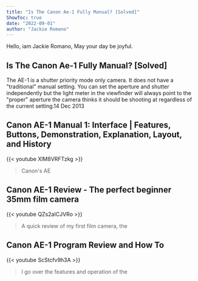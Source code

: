 ```yaml
---
title: "Is The Canon Ae-1 Fully Manual? [Solved]"
ShowToc: true 
date: "2022-09-01"
author: "Jackie Romano" 
---
```


Hello, iam Jackie Romano, May your day be joyful.
## Is The Canon Ae-1 Fully Manual? [Solved]
The AE-1 is a shutter priority mode only camera. It does not have a "traditional" manual setting. You can set the aperture and shutter independently but the light meter in the viewfinder will always point to the "proper" aperture the camera thinks it should be shooting at regardless of the current setting.14 Dec 2013

## Canon AE-1 Manual 1: Interface | Features, Buttons, Demonstration, Explanation, Layout, and History
{{< youtube XlM8VRFTzkg >}}
>Canon's AE

## Canon AE-1 Review - The perfect beginner 35mm film camera
{{< youtube QZs2aICJVRo >}}
>A quick review of my first film camera, the 

## Canon AE-1 Program Review and How To
{{< youtube ScStcfv9h3A >}}
>I go over the features and operation of the 

